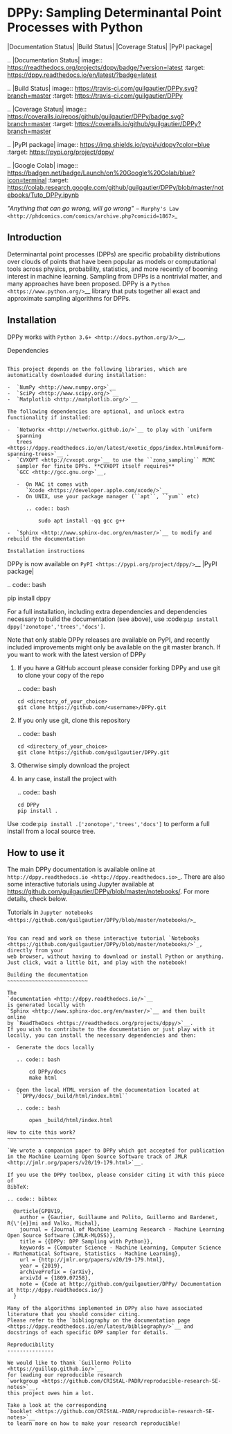 DPPy: Sampling Determinantal Point Processes with Python
========================================================

|Documentation Status| |Build Status| |Coverage Status| |PyPI package|

.. |Documentation Status| image:: https://readthedocs.org/projects/dppy/badge/?version=latest
  :target: https://dppy.readthedocs.io/en/latest/?badge=latest

.. |Build Status| image:: https://travis-ci.com/guilgautier/DPPy.svg?branch=master
  :target: https://travis-ci.com/guilgautier/DPPy

.. |Coverage Status| image:: https://coveralls.io/repos/github/guilgautier/DPPy/badge.svg?branch=master
  :target: https://coveralls.io/github/guilgautier/DPPy?branch=master

.. |PyPI package| image:: https://img.shields.io/pypi/v/dppy?color=blue
  :target: https://pypi.org/project/dppy/

.. |Google Colab| image:: https://badgen.net/badge/Launch/on%20Google%20Colab/blue?icon=terminal
  :target: https://colab.research.google.com/github/guilgautier/DPPy/blob/master/notebooks/Tuto_DPPy.ipynb

*"Anything that can go wrong, will go wrong"* − `Murphy's Law <http://phdcomics.com/comics/archive.php?comicid=1867>`_

Introduction
------------

Determinantal point processes (DPPs) are specific probability
distributions over clouds of points that have been popular as models or
computational tools across physics, probability, statistics, and more
recently of booming interest in machine learning. Sampling from DPPs is
a nontrivial matter, and many approaches have been proposed. DPPy is a
`Python <https://www.python.org/>`__ library that puts together all
exact and approximate sampling algorithms for DPPs.

Installation
------------

DPPy works with `Python 3.6+ <http://docs.python.org/3/>`__.

Dependencies
~~~~~~~~~~~~

This project depends on the following libraries, which are automatically downloaded during installation:

-  `NumPy <http://www.numpy.org>`__
-  `SciPy <http://www.scipy.org/>`__
-  `Matplotlib <http://matplotlib.org/>`__

The following dependencies are optional, and unlock extra functionality if installed:

-  `Networkx <http://networkx.github.io/>`__ to play with `uniform
   spanning
   trees <https://dppy.readthedocs.io/en/latest/exotic_dpps/index.html#uniform-spanning-trees>`__ .
-  `CVXOPT <http://cvxopt.org>`__ to use the ``zono_sampling`` MCMC
   sampler for finite DPPs. **CVXOPT itself requires**
   `GCC <http://gcc.gnu.org>`__,

   -  On MAC it comes with
      `Xcode <https://developer.apple.com/xcode/>`__
   -  On UNIX, use your package manager (``apt``, ``yum`` etc)

      .. code:: bash

          sudo apt install -qq gcc g++

-  `Sphinx <http://www.sphinx-doc.org/en/master/>`__ to modify and rebuild the documentation

Installation instructions
~~~~~~~~~~~~~~~~~~~~~~~~~

DPPy is now available on `PyPI <https://pypi.org/project/dppy/>`__ |PyPI package|

.. code:: bash

  pip install dppy

For a full installation, including extra dependencies and dependencies necessary to build the documentation (see above), use :code:`pip install dppy['zonotope','trees','docs']`.

Note that only stable DPPy releases are available on PyPI, and recently included improvements might only be available on the git master branch. If you want to work with the latest version of DPPy

1. If you have a GitHub account please consider forking DPPy and use git to clone your copy of the repo

   .. code:: bash

       cd <directory_of_your_choice>
       git clone https://github.com/<username>/DPPy.git

2. If you only use git, clone this repository

   .. code:: bash

       cd <directory_of_your_choice>
       git clone https://github.com/guilgautier/DPPy.git

3. Otherwise simply download the project

4. In any case, install the project with

   .. code:: bash

       cd DPPy
       pip install .

Use :code:`pip install .['zonotope','trees','docs']` to perform a full install from a local source tree.

How to use it
-------------

The main DPPy documentation is available online at `http://dppy.readthedocs.io <http://dppy.readthedocs.io>`_.
There are also some interactive tutorials using Jupyter available at https://github.com/guilgautier/DPPy/blob/master/notebooks/.
For more details, check below.

Tutorials in `Jupyter notebooks <https://github.com/guilgautier/DPPy/blob/master/notebooks/>`_
~~~~~~~~~~~~~~~~~~~~~~~~~~~~~~~~~~~~~~~~~~~~~~~~~~~~~~~~~~~~~~~~~~~~~~~~~~~~~~~~~~~~~~~~~~~~~~

You can read and work on these interactive tutorial `Notebooks <https://github.com/guilgautier/DPPy/blob/master/notebooks/>`_, directly from your
web browser, without having to download or install Python or anything.
Just click, wait a little bit, and play with the notebook!

Building the documentation
~~~~~~~~~~~~~~~~~~~~~~~~~~

The
`documentation <http://dppy.readthedocs.io/>`__
is generated locally with
`Sphinx <http://www.sphinx-doc.org/en/master/>`__ and then built online
by `ReadTheDocs <https://readthedocs.org/projects/dppy/>`__.
If you wish to contribute to the documentation or just play with it
locally, you can install the necessary dependencies and then:

-  Generate the docs locally

   .. code:: bash

       cd DPPy/docs
       make html

-  Open the local HTML version of the documentation located at
   ``DPPy/docs/_build/html/index.html``

   .. code:: bash

       open _build/html/index.html

How to cite this work?
~~~~~~~~~~~~~~~~~~~~~~

`We wrote a companion paper to DPPy which got accepted for publication in the Machine Learning Open Source Software track of JMLR <http://jmlr.org/papers/v20/19-179.html>`__.

If you use the DPPy toolbox, please consider citing it with this piece of
BibTeX:

.. code:: bibtex

  @article{GPBV19,
    author = {Gautier, Guillaume and Polito, Guillermo and Bardenet, R{\'{e}}mi and Valko, Michal},
    journal = {Journal of Machine Learning Research - Machine Learning Open Source Software (JMLR-MLOSS)},
    title = {{DPPy: DPP Sampling with Python}},
    keywords = {Computer Science - Machine Learning, Computer Science - Mathematical Software, Statistics - Machine Learning},
    url = {http://jmlr.org/papers/v20/19-179.html},
    year = {2019},
    archivePrefix = {arXiv},
    arxivId = {1809.07258},
    note = {Code at http://github.com/guilgautier/DPPy/ Documentation at http://dppy.readthedocs.io/}
  }

Many of the algorithms implemented in DPPy also have associated literature that you should consider citing.
Please refer to the `bibliography on the documentation page <https://dppy.readthedocs.io/en/latest/bibliography/>`__ and docstrings of each specific DPP sampler for details.

Reproducibility
---------------

We would like to thank `Guillermo Polito <https://guillep.github.io/>`__
for leading our reproducible research
`workgroup <https://github.com/CRIStAL-PADR/reproducible-research-SE-notes>`__,
this project owes him a lot.

Take a look at the corresponding
`booklet <https://github.com/CRIStAL-PADR/reproducible-research-SE-notes>`__
to learn more on how to make your research reproducible!
